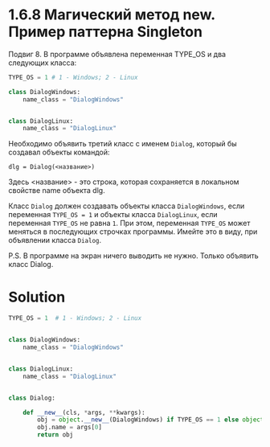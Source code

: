 # 1.6.8 Магический метод __new__. Пример паттерна Singleton

Подвиг 8. В программе объявлена переменная TYPE_OS и два следующих класса:

```python
TYPE_OS = 1 # 1 - Windows; 2 - Linux

class DialogWindows:
    name_class = "DialogWindows"


class DialogLinux:
    name_class = "DialogLinux"
```

Необходимо объявить третий класс с именем `Dialog`, который бы создавал объекты командой:

```
dlg = Dialog(<название>)
```

Здесь <название> - это строка, которая сохраняется в локальном свойстве name объекта dlg.

Класс `Dialog` должен создавать объекты класса `DialogWindows`, если переменная `TYPE_OS = 1` и объекты
класса `DialogLinux`, если переменная `TYPE_OS` не равна `1`. При этом, переменная `TYPE_OS` может меняться в
последующих строчках программы. Имейте это в виду, при объявлении класса `Dialog`.

P.S. В программе на экран ничего выводить не нужно. Только объявить класс Dialog.

# Solution

```python
TYPE_OS = 1  # 1 - Windows; 2 - Linux


class DialogWindows:
    name_class = "DialogWindows"


class DialogLinux:
    name_class = "DialogLinux"


class Dialog:

    def __new__(cls, *args, **kwargs):
        obj = object.__new__(DialogWindows) if TYPE_OS == 1 else object.__new__(DialogLinux)
        obj.name = args[0]
        return obj
```